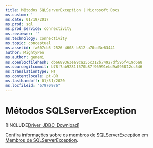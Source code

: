 ```yaml
---
title: Métodos SQLServerException | Microsoft Docs
ms.custom: ''
ms.date: 01/19/2017
ms.prod: sql
ms.prod_service: connectivity
ms.reviewer: ''
ms.technology: connectivity
ms.topic: conceptual
ms.assetid: fa607cb5-2526-4608-b812-a70cd3e63441
author: MightyPen
ms.author: genemi
ms.openlocfilehash: db6689363ea9ca255c312b74927df595f419d6a8
ms.sourcegitcommit: b78f7ab9281f570b87f96991ebd9a095812cc546
ms.translationtype: HT
ms.contentlocale: pt-BR
ms.lasthandoff: 01/31/2020
ms.locfileid: "67970976"
---
```

# <a name="sqlserverexception-methods"></a>Métodos SQLServerException
[!INCLUDE[Driver_JDBC_Download](../../../includes/driver_jdbc_download.md)]

  Confira informações sobre os membros de [SQLServerException](../../../connect/jdbc/reference/sqlserverexception-class.md) em [Membros de SQLServerException](../../../connect/jdbc/reference/sqlserverexception-members.md).  
  
  
